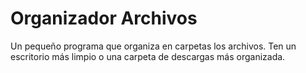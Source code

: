 # Organizador Archivos

Un pequeño programa que organiza en carpetas los archivos.
Ten un escritorio más limpio o una carpeta de descargas más organizada.
